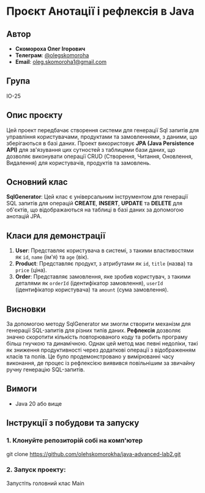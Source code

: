 # Проєкт Анотації і рефлексія в Java

## Автор
- **Скомороха Олег Ігорович**
- **Телеграм**: [@olegskomoroha](https://t.me/olegskomoroha)
- **Email**: [oleg.skomoroha1@gmail.com](mailto:oleg.skomoroha1@gmail.com)
  
## Група
  ІО-25

## Опис проєкту
  Цей проект передбачає створення системи для генерації Sql запитів для управління користувачами, продуктами та замовленнями, з даними, що зберігаються в базі даних.
Проект використовує **JPA (Java Persistence API)** для зв'язування цих сутностей з таблицями бази даних, що дозволяє виконувати операції CRUD (Створення, Читання, Оновлення, Видалення) для користувачів, продуктів та замовлень.

## Основний клас
  **SqlGenerator**: Цей клас є універсальним інструментом для генерації SQL запитів для операцій **CREATE**, **INSERT**, **UPDATE** та **DELETE** для об'єктів, що відображаються на таблиці в базі даних за допомогою анотацій JPA.

## Класи для демонстрації
  1. **User**: Представляє користувача в системі, з такими властивостями як `id`, `name` (ім'я) та `age` (вік).
  2. **Product**: Представляє продукт, з атрибутами як `id`, `title` (назва) та `price` (ціна).
  3. **Order**: Представляє замовлення, яке зробив користувач, з такими деталями як `orderId` (ідентифікатор замовлення), `userId` (ідентифікатор користувача) та `amount` (сума замовлення).
## Висновки 
  За допомогою методу SqlGenerator ми змогли створити механізм для генерації SQL-запитів для різних типів даних.
**Рефлексія** дозволяє значно скоротити кількість повторюваного коду та робить програму більш гнучкою та динамічною. 
Однак цей метод має певні недоліки, такі як зниження продуктивності через додаткові операції з відображенням класів та полів.
Це було продемонстровано у вимірюванні часу виконання, де процес із рефлексією виявився повільнішим за звичайну ручну генерацію SQL-запитів.

## Вимоги
  - Java 20 або вище

## Інструкції з побудови та запуску

### 1. Клонуйте репозиторій собі на комп'ютер
  git clone https://github.com/olehskomorokha/java-advanced-lab2.git
  
### 2. Запуск проекту: 
  Запустіть головний клас Main
